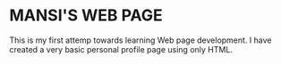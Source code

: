 # MANSI'S WEB PAGE
This is my first attemp towards learning Web page development.
I have created a very basic personal profile page using only HTML.
